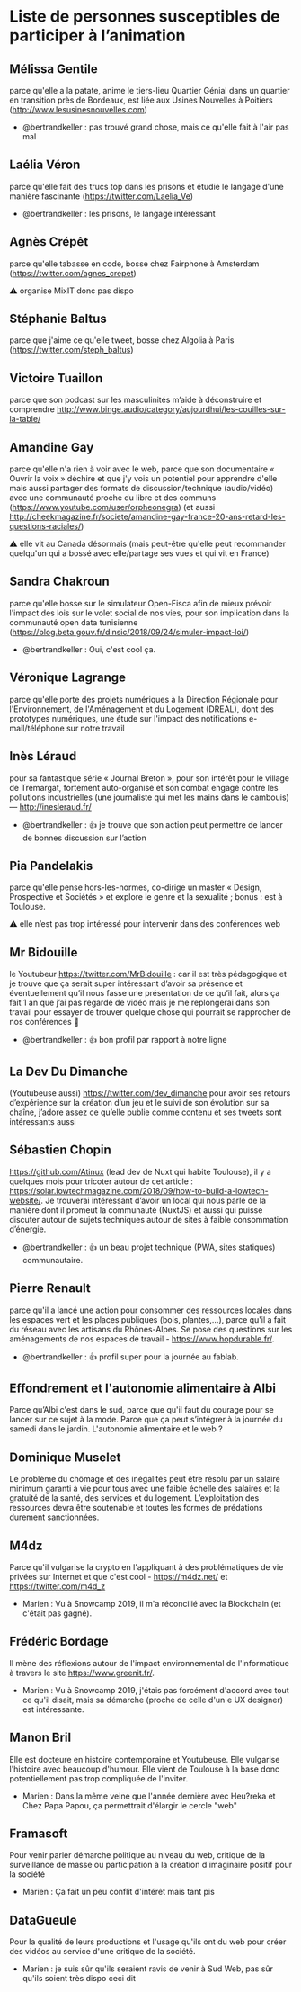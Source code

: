 # Liste de personnes susceptibles de participer à l’animation

## Mélissa Gentile
parce qu'elle a la patate, anime le tiers-lieu Quartier Génial dans un quartier en transition près de Bordeaux, est liée aux Usines Nouvelles à Poitiers (http://www.lesusinesnouvelles.com)
 * @bertrandkeller : pas trouvé grand chose, mais ce qu'elle fait à l'air pas mal

## Laélia Véron
parce qu'elle fait des trucs top dans les prisons et étudie le langage d'une manière fascinante (https://twitter.com/Laelia_Ve)
 * @bertrandkeller : les prisons, le langage intéressant

## Agnès Crépêt
parce qu'elle tabasse en code, bosse chez Fairphone à Amsterdam (https://twitter.com/agnes_crepet)

:warning: organise MixIT donc pas dispo

## Stéphanie Baltus
parce que j'aime ce qu'elle tweet, bosse chez Algolia à Paris (https://twitter.com/steph_baltus)

## Victoire Tuaillon
parce que son podcast sur les masculinités m’aide à déconstruire et comprendre http://www.binge.audio/category/aujourdhui/les-couilles-sur-la-table/

## Amandine Gay
parce qu'elle n'a rien à voir avec le web, parce que son documentaire « Ouvrir la voix » déchire et que j'y vois un potentiel pour apprendre d'elle mais aussi partager des formats de discussion/technique (audio/vidéo) avec une communauté proche du libre et des communs (https://www.youtube.com/user/orpheonegra) (et aussi http://cheekmagazine.fr/societe/amandine-gay-france-20-ans-retard-les-questions-raciales/)

:warning: elle vit au Canada désormais (mais peut-être qu'elle peut recommander quelqu'un qui a bossé avec elle/partage ses vues et qui vit en France)

## Sandra Chakroun
parce qu'elle bosse sur le simulateur Open-Fisca afin de mieux prévoir l'impact des lois sur le volet social de nos vies, pour son implication dans la communauté open data tunisienne (https://blog.beta.gouv.fr/dinsic/2018/09/24/simuler-impact-loi/)
 * @bertrandkeller : Oui, c'est cool ça.

## Véronique Lagrange
parce qu'elle porte des projets numériques à la Direction Régionale pour l'Environnement, de l'Aménagement et du Logement (DREAL), dont des prototypes numériques, une étude sur l'impact des notifications e-mail/téléphone sur notre travail

## Inès Léraud
pour sa fantastique série « Journal Breton », pour son intérêt pour le village de Trémargat, fortement auto-organisé et son combat engagé contre les pollutions industrielles (une journaliste qui met les mains dans le cambouis) — http://inesleraud.fr/
  * @bertrandkeller : :+1: je trouve que son action peut permettre de lancer de bonnes discussion sur l’action

## Pia Pandelakis
parce qu'elle pense hors-les-normes, co-dirige un master « Design, Prospective et Sociétés » et explore le genre et la sexualité ; bonus : est à Toulouse.

:warning: elle n’est pas trop intéressé pour intervenir dans des conférences web

## Mr Bidouille
le Youtubeur https://twitter.com/MrBidouille : car il est très pédagogique et je trouve que ça serait super intéressant d’avoir sa présence et éventuellement qu’il nous fasse une présentation de ce qu’il fait, alors ça fait 1 an que j’ai pas regardé de vidéo mais je me replongerai dans son travail pour essayer de trouver quelque chose qui pourrait se rapprocher de nos conférences :slightly_smiling_face:
* @bertrandkeller : :+1: bon profil par rapport à notre ligne

## La Dev Du Dimanche
(Youtubeuse aussi) https://twitter.com/dev_dimanche pour avoir ses retours d’expérience sur la création d’un jeu et le suivi de son évolution sur sa chaîne, j’adore assez ce qu’elle publie comme contenu et ses tweets sont intéressants aussi

## Sébastien Chopin
https://github.com/Atinux (lead dev de Nuxt qui habite Toulouse),  il y a quelques mois pour tricoter autour de cet article : https://solar.lowtechmagazine.com/2018/09/how-to-build-a-lowtech-website/. Je trouverai intéressant d’avoir un local qui nous parle de la manière dont il promeut la communauté (NuxtJS) et aussi qui puisse discuter autour de sujets techniques autour de sites à faible consommation d’énergie.
 * @bertrandkeller : :+1: un beau projet technique (PWA, sites statiques) communautaire.

## Pierre Renault
parce qu'il a lancé une action pour consommer des ressources locales dans les espaces vert et les places publiques (bois, plantes,…), parce qu'il a fait du réseau avec les artisans du Rhônes-Alpes. Se pose des questions sur les aménagements de nos espaces de travail - https://www.hopdurable.fr/.
 * @bertrandkeller : :+1: profil super pour la journée au fablab.

## Effondrement et l'autonomie alimentaire à Albi
Parce qu’Albi c'est dans le sud, parce que qu'il faut du courage pour se lancer sur ce sujet à la mode. Parce que ça peut s’intégrer à la journée du samedi dans le jardin. L'autonomie alimentaire et le web ?

## Dominique Muselet
Le problème du chômage et des inégalités peut être résolu par un salaire minimum garanti à vie pour tous avec une faible échelle des salaires et la gratuité de la santé, des services et du logement. 
L’exploitation des ressources devra être soutenable et toutes les formes de prédations durement sanctionnées.

## M4dz

Parce qu'il vulgarise la crypto en l'appliquant à des problématiques de vie privées sur Internet et que c'est cool - https://m4dz.net/ et https://twitter.com/m4d_z
 * Marien : Vu à Snowcamp 2019, il m'a réconcilié avec la Blockchain (et c'était pas gagné).

## Frédéric Bordage

Il mène des réflexions autour de l'impact environnemental de l'informatique à travers le site https://www.greenit.fr/.
 * Marien : Vu à Snowcamp 2019, j'étais pas forcément d'accord avec tout ce qu'il disait, mais sa démarche (proche de celle d'un⋅e UX designer) est intéressante.

## Manon Bril

Elle est docteure en histoire contemporaine et Youtubeuse. Elle vulgarise l'histoire avec beaucoup d'humour. Elle vient de Toulouse à la base donc potentiellement pas trop compliquée de l'inviter.
 * Marien : Dans la même veine que l'année dernière avec Heu?reka et Chez Papa Papou, ça permettrait d'élargir le cercle "web"

## Framasoft

Pour venir parler démarche politique au niveau du web, critique de la surveillance de masse ou participation à la création d'imaginaire positif pour la société
 * Marien : Ça fait un peu conflit d'intérêt mais tant pis

## DataGueule

Pour la qualité de leurs productions et l'usage qu'ils ont du web pour créer des vidéos au service d'une critique de la société.
 * Marien : je suis sûr qu'ils seraient ravis de venir à Sud Web, pas sûr qu'ils soient très dispo ceci dit
